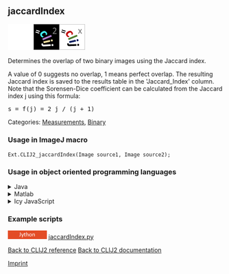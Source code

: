 ## jaccardIndex
<img src="images/mini_empty_logo.png"/><img src="images/mini_clij2_logo.png"/><img src="images/mini_clijx_logo.png"/>

Determines the overlap of two binary images using the Jaccard index. 

A value of 0 suggests no overlap, 1 means perfect overlap.
The resulting Jaccard index is saved to the results table in the 'Jaccard_Index' column.
Note that the Sorensen-Dice coefficient can be calculated from the Jaccard index j using this formula:
<pre>s = f(j) = 2 j / (j + 1)</pre>

Categories: [Measurements](https://clij.github.io/clij2-docs/reference__measurement), [Binary](https://clij.github.io/clij2-docs/reference__binary)

### Usage in ImageJ macro
```
Ext.CLIJ2_jaccardIndex(Image source1, Image source2);
```


### Usage in object oriented programming languages



<details>

<summary>
Java
</summary>
<pre class="highlight">// init CLIJ and GPU
import net.haesleinhuepf.clij2.CLIJ2;
import net.haesleinhuepf.clij.clearcl.ClearCLBuffer;
CLIJ2 clij2 = CLIJ2.getInstance();

// get input parameters
ClearCLBuffer source1 = clij2.push(source1ImagePlus);
ClearCLBuffer source2 = clij2.push(source2ImagePlus);
</pre>

<pre class="highlight">
// Execute operation on GPU
double resultJaccardIndex = clij2.jaccardIndex(source1, source2);
</pre>

<pre class="highlight">
// show result
System.out.println(resultJaccardIndex);

// cleanup memory on GPU
clij2.release(source1);
clij2.release(source2);
</pre>

</details>



<details>

<summary>
Matlab
</summary>
<pre class="highlight">% init CLIJ and GPU
clij2 = init_clatlab();

% get input parameters
source1 = clij2.pushMat(source1_matrix);
source2 = clij2.pushMat(source2_matrix);
</pre>

<pre class="highlight">
% Execute operation on GPU
double resultJaccardIndex = clij2.jaccardIndex(source1, source2);
</pre>

<pre class="highlight">
% show result
System.out.println(resultJaccardIndex);

% cleanup memory on GPU
clij2.release(source1);
clij2.release(source2);
</pre>

</details>



<details>

<summary>
Icy JavaScript
</summary>
<pre class="highlight">// init CLIJ and GPU
importClass(net.haesleinhuepf.clicy.CLICY);
importClass(Packages.icy.main.Icy);

clij2 = CLICY.getInstance();

// get input parameters
source1_sequence = getSequence();
source1 = clij2.pushSequence(source1_sequence);
source2_sequence = getSequence();
source2 = clij2.pushSequence(source2_sequence);
</pre>

<pre class="highlight">
// Execute operation on GPU
double resultJaccardIndex = clij2.jaccardIndex(source1, source2);
</pre>

<pre class="highlight">
// show result
System.out.println(resultJaccardIndex);

// cleanup memory on GPU
clij2.release(source1);
clij2.release(source2);
</pre>

</details>





### Example scripts
<a href="https://github.com/clij/clij2-docs/blob/master/src/main/jython/jaccardIndex.py"><img src="images/language_jython.png" height="20"/></a> [jaccardIndex.py](https://github.com/clij/clij2-docs/blob/master/src/main/jython/jaccardIndex.py)  


[Back to CLIJ2 reference](https://clij.github.io/clij2-docs/reference)
[Back to CLIJ2 documentation](https://clij.github.io/clij2-docs)

[Imprint](https://clij.github.io/imprint)
